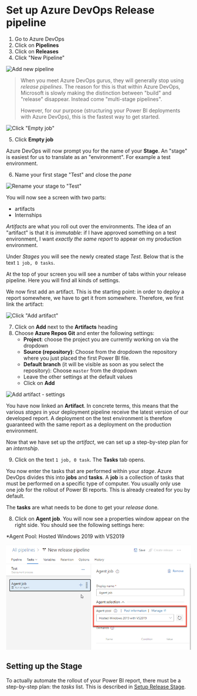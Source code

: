 # Set up Azure DevOps Release pipeline

1. Go to Azure DevOps
2. Click on **Pipelines**
3. Click on **Releases**
4. Click "New Pipeline"

![Add new pipeline](img/21-pipelines-releases-new-pipeline.png)

> When you meet Azure DevOps gurus, they will generally stop using *release pipelines*. The reason for this is that within Azure DevOps, Microsoft is slowly making the distinction between "build" and "release" disappear. Instead come "multi-stage pipelines".
>
> However, for our purpose (structuring your Power BI deployments with Azure DevOps), this is the fastest way to get started.

![Click "Empty job"](img/22-pipelines-empty-job.png)

5. Click **Empty job**

Azure DevOps will now prompt you for the name of your **Stage**. An "stage" is easiest for us to translate as an "environment". For example a test environment.

6. Name your first stage "Test" and close the *pane*

![Rename your stage to "Test"](img/23-name-stage-test.png)

You will now see a screen with two parts:

* artifacts
* Internships

*Artifacts* are what you roll out over the environments. The idea of an "artifact" is that it is *immutable*: if I have approved something on a test environment, I want *exactly the same report* to appear on my production environment.

Under *Stages* you will see the newly created stage *Test*. Below that is the text `1 job, 0 tasks`.

At the top of your screen you will see a number of tabs within your release pipeline. Here you will find all kinds of settings.

We now first add an artifact. This is the starting point: in order to deploy a report somewhere, we have to get it from somewhere. Therefore, we first link the artifact:

![Click "Add artifact"](img/24-artifact-add.png)

7. Click on **Add** next to the **Artifacts** heading
8. Choose **Azure Repos Git** and enter the following settings:
    * **Project**: choose the project you are currently working on via the dropdown
    * **Source (repository)**: Choose from the dropdown the repository where you just placed the first Power BI file.
    * **Default branch** (it will be visible as soon as you select the repository): Choose `master` from the dropdown
    * Leave the other settings at the default values
    * Click on **Add**

![Add artifact - settings](img/25-add-artifact-settings.png)

You have now linked an **Artifact**. In concrete terms, this means that the various *stages* in your deployment pipeline receive the latest version of our developed report. A deployment on the test environment is therefore guaranteed with the same report as a deployment on the production environment.

Now that we have set up the *artifact*, we can set up a step-by-step plan for an *internship*.

9. Click on the text `1 job, 0 task`. The **Tasks** tab opens.

You now enter the tasks that are performed within your *stage*. Azure DevOps divides this into **jobs** and **tasks**.
A **job** is a collection of tasks that must be performed on a specific type of computer. You usually only use one job for the rollout of Power BI reports. This is already created for you by default.

The **tasks** are what needs to be done to get your *release* done.

8. Click on **Agent job**. You will now see a properties window appear on the right side. You should see the following settings here:

*Agent Pool: Hosted Windows 2019 with VS2019

![Agent job settings](img/26-agent-job-settings.png)

## Setting up the Stage

To actually automate the rollout of your Power BI report, there must be a step-by-step plan: the *tasks* list. This is described in [Setup Release Stage](06-set-up-devops-release-stage.md).